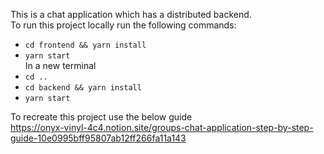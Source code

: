 
This is a chat application which has a distributed backend.  
To run this project locally run the following commands:  
- ```cd frontend && yarn install```
- ```yarn start```  
    In a new terminal
- ```cd ..```
- ```cd backend && yarn install```
- ```yarn start```  
   
To recreate this project use the below guide    
https://onyx-vinyl-4c4.notion.site/groups-chat-application-step-by-step-guide-10e0995bff95807ab12ff266fa11a143  


